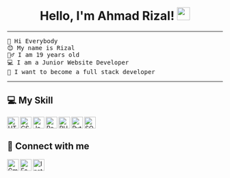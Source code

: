 <h1 align="center">
Hello, I'm Ahmad Rizal!
	<a href="https://github.com/rijaalll" target="_self">
		<img src="https://media.giphy.com/media/hvRJCLFzcasrR4ia7z/giphy.gif" width="30">
	</a>
</h1>

<hr>

<pre>
👋 Hi Everybody
😊 My name is Rizal
🙋‍♂️ I am 19 years old
💻 I am a Junior Website Developer
🌟 I want to become a full stack developer
</pre>
<hr>

## 💻 My Skill
<p>
   <a href="#"><img alt="HTML" align="left" width="27px" src="https://simpleicons.now.sh/html5/E34F26"></a>
   <a href="#"><img alt="CSS" align="left" width="27px" src="https://simpleicons.now.sh/css3/1572B6"></a>
   <a href="#"><img alt="JavaScript" align="left" width="27px" src="https://simpleicons.now.sh/javascript/F7DF1E"></a>
   <a href="#"><img alt="React" align="left" width="27px" src="https://simpleicons.now.sh/react/61DAFB"></a>
   <a href="#"><img alt="PHP" align="left" width="27px" src="https://simpleicons.now.sh/php/777BB4"></a>
   <a href="#"><img alt="Python" align="left" width="27px" src="https://simpleicons.now.sh/python/3776AB"></a>
   <a href="#"><img alt="SQL" width="27px" src="https://simpleicons.now.sh/mysql/4479A1"></a>
</p>

## 🤝 Connect with me

<a href="mailto:rizalajipermana@gmail.com"><img align="left" width="27px" src="https://simpleicons.now.sh/gmail/EA4335" alt="Gmail"/></a>
<a href="https://www.facebook.com/profile.php?id=100021684815269"><img align="left" width="27px" src="https://simpleicons.now.sh/facebook/0866FF" alt="Facebook"/></a>
<a href="https://www.instagram.com/ahmdrizaalll" target="_blank"><img align="left" width="27px" src="https://simpleicons.now.sh/instagram/E4405F" alt="Instagram"/></a>
